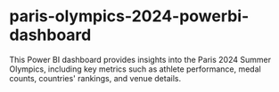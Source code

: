 # paris-olympics-2024-powerbi-dashboard
This Power BI dashboard provides insights into the Paris 2024 Summer Olympics, including key metrics such as athlete performance, medal counts, countries' rankings, and venue details.
